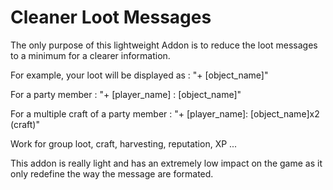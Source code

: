 # Cleaner Loot Messages
The only purpose of this lightweight Addon is to reduce the loot messages to a minimum for a clearer information.
 

For example, your loot will be displayed as :
"+ [object_name]"

For a party member :
"+ [player_name] : [object_name]"

For a multiple craft of a party member :
"+ [player_name]: [object_name]x2 (craft)"

 

Work for group loot, craft, harvesting, reputation, XP ...

 

This addon is really light and has an extremely low impact on the game as it only redefine the way the message are formated.
